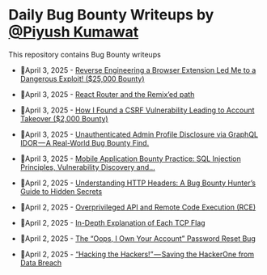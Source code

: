 # Daily Bug Bounty Writeups by [@Piyush Kumawat](https://twitter.com/piyush_supiy) 
This repository contains Bug Bounty writeups

<!-- BLOG-POST-LIST:START -->
 - 💯April 3, 2025 - [Reverse Engineering a Browser Extension Led Me to a Dangerous Exploit! &lpar;$25,000 Bounty&rpar;](https://theindiannetwork.medium.com/reverse-engineering-a-browser-extension-led-me-to-a-dangerous-exploit-25-000-bounty-c7dda4601753?source=rss------bug_bounty-5) 

 - 💯April 3, 2025 - [React Router and the Remix’ed path](https://medium.com/@zhero_/react-router-and-the-remixed-path-daa48d6bd6a9?source=rss------bug_bounty-5) 

 - 💯April 3, 2025 - [How I Found a CSRF Vulnerability Leading to Account Takeover &lpar;$2,000 Bounty&rpar;](https://medium.com/@nareshkandula54/how-i-found-a-csrf-vulnerability-leading-to-account-takeover-2-000-bounty-3dc408f2f134?source=rss------bug_bounty-5) 

 - 💯April 3, 2025 - [Unauthenticated Admin Profile Disclosure via GraphQL IDOR — A Real-World Bug Bounty Find.](https://medium.com/@yasser0hamoda1/unauthenticated-admin-profile-disclosure-via-graphql-idor-a-real-world-bug-bounty-find-f8647eae5237?source=rss------bug_bounty-5) 

 - 💯April 3, 2025 - [Mobile Application Bounty Practice: SQL Injection Principles, Vulnerability Discovery and…](https://medium.com/@cadeeper/mobile-application-bounty-practice-sql-injection-principles-vulnerability-discovery-and-cd3e77ef380b?source=rss------bug_bounty-5) 

 - 💯April 2, 2025 - [Understanding HTTP Headers: A Bug Bounty Hunter’s Guide to Hidden Secrets️](https://medium.com/@kazixabbir/understanding-http-headers-a-bug-bounty-hunters-guide-to-hidden-secrets-%EF%B8%8F-f52c5b297668?source=rss------bug_bounty-5) 

 - 💯April 2, 2025 - [Overprivileged API and Remote Code Execution &lpar;RCE&rpar;](https://medium.com/@rkvb/overprivileged-api-and-remote-code-execution-rce-0fa5e52b022d?source=rss------bug_bounty-5) 

 - 💯April 2, 2025 - [In-Depth Explanation of Each TCP Flag](https://medium.com/@zoningxtr/in-depth-explanation-of-each-tcp-flag-622d589b60e4?source=rss------bug_bounty-5) 

 - 💯April 2, 2025 - [The “Oops, I Own Your Account” Password Reset Bug](https://medium.com/@dineshkumar_56604/the-oops-i-own-your-account-password-reset-bug-8d7d5fea980a?source=rss------bug_bounty-5) 

 - 💯April 2, 2025 - [“Hacking the Hackers!” — Saving the HackerOne from Data Breach](https://medium.com/@avinash_/hacking-the-hackers-saving-the-hackerone-from-data-breach-75e313fa4898?source=rss------bug_bounty-5) 
<!-- BLOG-POST-LIST:END -->
